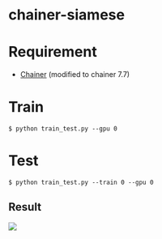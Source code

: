 chainer-siamese
===============

# Requirement

- [Chainer](https://github.com/chainer/chainer) (modified to chainer 7.7)

# Train

```
$ python train_test.py --gpu 0
```

# Test

```
$ python train_test.py --train 0 --gpu 0
```

## Result

![](https://raw.githubusercontent.com/wiki/mitmul/chainer-siamese/images/result.png)
